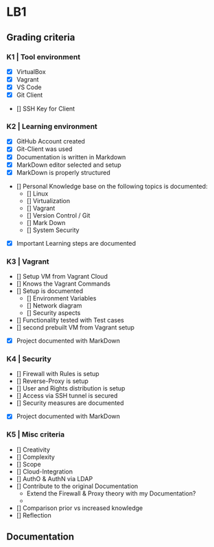 # LB1
## Grading criteria
### K1 | Tool environment
- [x] VirtualBox
- [x] Vagrant
- [x] VS Code
- [x] Git Client
- [] SSH Key for Client
### K2 | Learning environment
- [x] GitHub Account created
- [x] Git-Client was used
- [x] Documentation is written in Markdown
- [x] MarkDown editor selected and setup
- [x] MarkDown is properly structured
- [] Personal Knowledge base on the following topics is documented:
  - [] Linux
  - [] Virtualization
  - [] Vagrant
  - [] Version Control / Git
  - [] Mark Down
  - [] System Security
- [x] Important Learning steps are documented
### K3 | Vagrant
- [] Setup VM from Vagrant Cloud
- [] Knows the Vagrant Commands
- [] Setup is documented
  - [] Environment Variables
  - [] Network diagram
  - [] Security aspects
- [] Functionality tested with Test cases
- [] second prebuilt VM from Vagrant setup
- [x] Project documented with MarkDown
### K4 | Security
- [] Firewall with Rules is setup
- [] Reverse-Proxy is setup
- [] User and Rights distribution is setup
- [] Access via SSH tunnel is secured
- [] Security measures are documented
- [x] Project documented with MarkDown
### K5 | Misc criteria
- [] Creativity
- [] Complexity
- [] Scope
- [] Cloud-Integration
- [] AuthO & AuthN via LDAP
- [] Contribute to the original Documentation
  - Extend the Firewall & Proxy theory with my Documentation?
  - 
- [] Comparison prior vs increased knowledge
- [] Reflection

## Documentation

